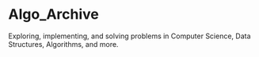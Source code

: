 # Algo_Archive
Exploring, implementing, and solving problems in Computer Science, Data Structures, Algorithms, and more.
